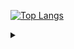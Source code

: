 [![Top Langs](https://github-readme-stats.vercel.app/api/top-langs/?username=Stasenko-Konstantin&title_color=fff&text_color=fff&langs_count=6&hide=Brainfuck&bg_color=30,e96443,904e95&layout=compact)](https://github.com/Stasenko-Konstantin)


<details>
  <summary> </summary>
  «Объектно-ориентированные программы – это альтернатива правильным программам.»
  
  #### Эдгар Дийкстра
  ---
  
  «Выбор языка программирования играет важную роль.                                                                                        
  Он влияет на надежность, безопасность и эффективность программ,                                                                                         
  а также простоту чтения кода, его рефакторинга и расширения.                                                                                         
  Языки способны также влиять на образ мышления программиста                                                                                         
  и приемы проектирования программ,                                                                                         
  даже когда они не используются.»
  
  
  #### Программирование на языке Ocaml
</details>  
